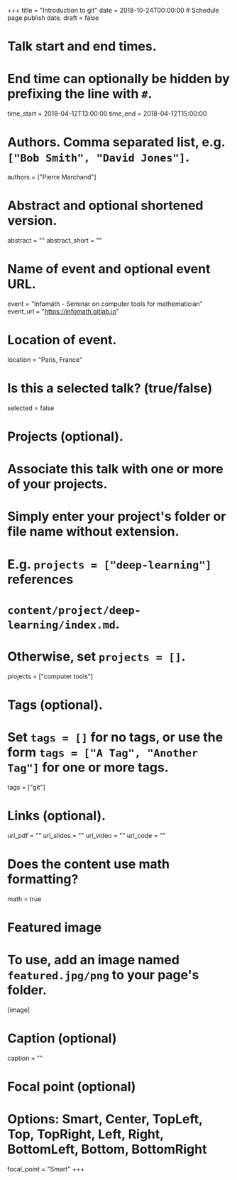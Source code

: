 +++
title = "Introduction to git"
date = 2018-10-24T00:00:00  # Schedule page publish date.
draft = false

# Talk start and end times.
#   End time can optionally be hidden by prefixing the line with `#`.
time_start = 2018-04-12T13:00:00
time_end = 2018-04-12T15:00:00

# Authors. Comma separated list, e.g. `["Bob Smith", "David Jones"]`.
authors = ["Pierre Marchand"]

# Abstract and optional shortened version.
abstract = ""
abstract_short = ""

# Name of event and optional event URL.
event = "Infomath - Seminar on computer tools for mathematician"
event_url = "https://infomath.gitlab.io"

# Location of event.
location = "Paris, France"

# Is this a selected talk? (true/false)
selected = false

# Projects (optional).
#   Associate this talk with one or more of your projects.
#   Simply enter your project's folder or file name without extension.
#   E.g. `projects = ["deep-learning"]` references 
#   `content/project/deep-learning/index.md`.
#   Otherwise, set `projects = []`.
projects = ["computer tools"]

# Tags (optional).
#   Set `tags = []` for no tags, or use the form `tags = ["A Tag", "Another Tag"]` for one or more tags.
tags = ["git"]

# Links (optional).
url_pdf = ""
url_slides = ""
url_video = ""
url_code = ""

# Does the content use math formatting?
math = true

# Featured image
# To use, add an image named `featured.jpg/png` to your page's folder. 
[image]
  # Caption (optional)
  caption = ""

  # Focal point (optional)
  # Options: Smart, Center, TopLeft, Top, TopRight, Left, Right, BottomLeft, Bottom, BottomRight
  focal_point = "Smart"
+++
